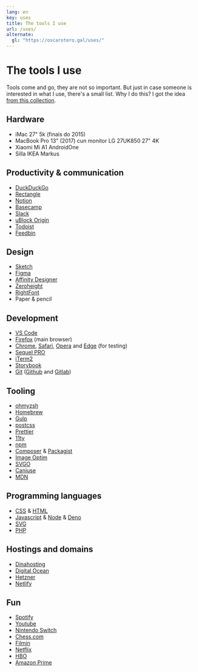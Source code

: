 ```yaml
---
lang: en
key: uses
title: The tools I use
url: /uses/
alternate:
  gl: "https://oscarotero.gal/uses/"
---
```


# The tools I use

Tools come and go, they are not so important. But just in case someone is
interested in what I use, there's a small list. Why I do this? I got the idea
[from this collection](https://github.com/wesbos/awesome-uses).

## Hardware

- iMac 27" 5k (finais do 2015)
- MacBook Pro 13" (2017) cun monitor LG 27UK850 27" 4K
- Xiaomi Mi A1 AndroidOne
- Silla IKEA Markus

## Productivity & communication

- [DuckDuckGo](https://duckduckgo.com/)
- [Rectangle](https://rectangleapp.com/)
- [Notion](https://www.notion.so/)
- [Basecamp](https://basecamp.com/)
- [Slack](http://slack.com/)
- [uBlock Origin](https://github.com/gorhill/uBlock)
- [Todoist](https://todoist.com/)
- [Feedbin](https://feedbin.com/)

## Design

- [Sketch](https://www.sketch.com/)
- [Figma](https://www.figma.com/)
- [Affinity Designer](https://affinity.serif.com/designer/)
- [Zeroheight](https://zeroheight.com/)
- [RightFont](https://rightfontapp.com/)
- Paper & pencil

## Development

- [VS Code](https://code.visualstudio.com/)
- [Firefox](https://www.mozilla.org/firefox/) (main browser)
- [Chrome](https://www.google.com/chrome/),
  [Safari](https://www.apple.com/safari/), [Opera](https://www.opera.com/) and
  [Edge](https://www.microsoft.com/edge) (for testing)
- [Sequel PRO](https://sequelpro.com/)
- [iTerm2](https://www.iterm2.com/)
- [Storybook](https://storybook.js.org/)
- [Git](https://git-scm.com/) ([Github](https://github.com/) and
  [Gitlab](https://gitlab.com/))

## Tooling

- [ohmyzsh](https://ohmyz.sh/)
- [Homebrew](https://brew.sh/)
- [Gulp](https://gulpjs.com/)
- [postcss](https://postcss.org/)
- [Prettier](https://prettier.io/)
- [11ty](https://www.11ty.dev/)
- [npm](https://www.npmjs.com/)
- [Composer](https://getcomposer.org/) & [Packagist](https://packagist.org/)
- [Image Optim](https://imageoptim.com/mac)
- [SVGO](https://github.com/svg/svgo)
- [Caniuse](https://caniuse.com/)
- [MDN](https://developer.mozilla.org/)

## Programming languages

- [CSS](https://www.w3.org/Style/CSS/) & [HTML](https://www.w3.org/html/)
- [Javascript](http://www.ecma-international.org/) & [Node](https://nodejs.org/)
  & [Deno](https://deno.land/)
- [SVG](https://www.w3.org/Graphics/SVG/)
- [PHP](https://www.php.net/)

## Hostings and domains

- [Dinahosting](https://dinahosting.com/)
- [Digital Ocean](https://www.digitalocean.com/)
- [Hetzner](https://www.hetzner.com/)
- [Netlify](https://www.netlify.com/)

## Fun

- [Spotify](https://www.spotify.com/)
- [Youtube](https://www.youtube.com/)
- [Nintendo Switch](https://www.nintendo.es/)
- [Chess.com](https://www.chess.com/)
- [Filmin](https://www.filmin.es/)
- [Netflix](https://www.netflix.com/)
- [HBO](https://hboespana.com/)
- [Amazon Prime](https://www.primevideo.com/)
